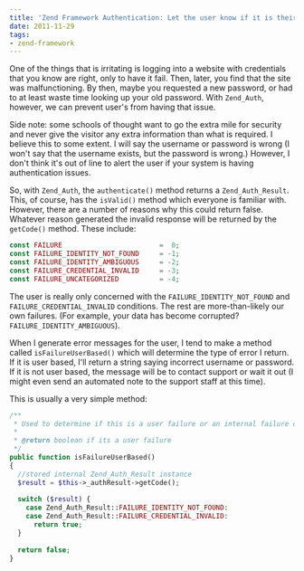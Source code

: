 ```yaml
---
title: 'Zend Framework Authentication: Let the user know if it is their fault'
date: 2011-11-29
tags:
- zend-framework
---
```

One of the things that is irritating is logging into a website with credentials that you know are right, only to have it fail.  Then, later, you find that the site was malfunctioning.  By then, maybe you requested a new password, or had to at least waste time looking up your old password.  With `Zend_Auth`, however, we can prevent user's from having that issue.

<!--more-->

Side note: some schools of thought want to go the extra mile for security and never give the visitor any extra information than what is required.  I believe this to some extent.  I will say the username or password is wrong (I won't say that the username exists, but the password is wrong.)  However, I don't think it's out of line to alert the user if your system is having authentication issues. 

So, with `Zend_Auth`, the `authenticate()` method returns a `Zend_Auth_Result`.  This, of course, has the `isValid()` method which everyone is familiar with.  However, there are a number of reasons why this could return false.  Whatever reason generated the invalid response will be returned by the `getCode()` method.  These include:
    
```php
const FAILURE                        =  0;
const FAILURE_IDENTITY_NOT_FOUND     = -1;
const FAILURE_IDENTITY_AMBIGUOUS     = -2;
const FAILURE_CREDENTIAL_INVALID     = -3;
const FAILURE_UNCATEGORIZED          = -4;
```

The user is really only concerned with the `FAILURE_IDENTITY_NOT_FOUND` and `FAILURE_CREDENTIAL_INVALID` conditions.  The rest are more-than-likely our own failures.  (For example, your data has become corrupted? `FAILURE_IDENTITY_AMBIGUOUS`).  

When I generate error messages for the user, I tend to make a method called `isFailureUserBased()` which will determine the type of error I return.  If it is user based, I'll return a string saying incorrect username or password.  If it is not user based, the message will be to contact support or wait it out (I might even send an automated note to the support staff at this time).

This is usually a very simple method:

```php
/**
 * Used to determine if this is a user failure or an internal failure on our part
 * 
 * @return boolean if its a user failure
 */
public function isFailureUserBased()
{
  //stored internal Zend_Auth_Result instance
  $result = $this->_authResult->getCode(); 
    
  switch ($result) {
    case Zend_Auth_Result::FAILURE_IDENTITY_NOT_FOUND:
    case Zend_Auth_Result::FAILURE_CREDENTIAL_INVALID:
      return true;
  }
    
  return false;
}
```
    